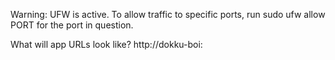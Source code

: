Warning: UFW is active. To allow traffic to specific ports, run sudo ufw allow PORT for the port in question.

What will app URLs look like?
http://dokku-boi:<app-port>